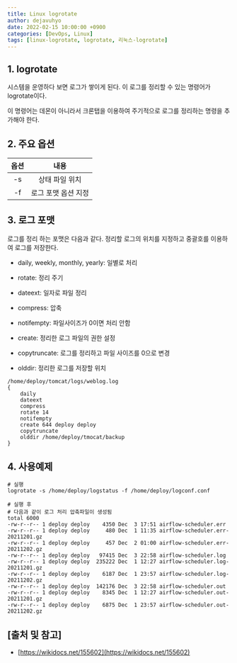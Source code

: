 ```yaml
---
title: Linux logrotate
author: dejavuhyo
date: 2022-02-15 10:00:00 +0900
categories: [DevOps, Linux]
tags: [linux-logrotate, logrotate, 리눅스-logrotate]
---
```


## 1. logrotate
시스템을 운영하다 보면 로그가 쌓이게 된다. 이 로그를 정리할 수 있는 명령어가 logrotate이다.

이 명령어는 데몬이 아니라서 크론탭을 이용하여 주기적으로 로그를 정리하는 명령을 추가해야 한다.

## 2. 주요 옵션

| 옵션 | 내용 |
|:-----:|:-----:|
| -s | 상태 파일 위치 |
| -f | 로그 포맷 옵션 지정 |

## 3. 로그 포맷
로그를 정리 하는 포맷은 다음과 같다. 정리할 로그의 위치를 지정하고 중괄호를 이용하여 로그를 저장한다.

* daily, weekly, monthly, yearly: 일별로 처리

* rotate: 정리 주기

* dateext: 일자로 파일 정리

* compress: 압축

* notifempty: 파일사이즈가 0이면 처리 안함

* create: 정리한 로그 파일의 권한 설정

* copytruncate: 로그를 정리하고 파일 사이즈를 0으로 변경

* olddir: 정리한 로그를 저장할 위치

```text
/home/deploy/tomcat/logs/weblog.log
{
    daily
    dateext
    compress
    rotate 14
    notifempty
    create 644 deploy deploy
    copytruncate
    olddir /home/deploy/tmocat/backup
}
```

## 4. 사용예제

```shell
# 실행
logrotate -s /home/deploy/logstatus -f /home/deploy/logconf.conf

# 실행 후
# 다음과 같이 로그 처리 압축파일이 생성됨
total 6000
-rw-r--r-- 1 deploy deploy    4350 Dec  3 17:51 airflow-scheduler.err
-rw-r--r-- 1 deploy deploy     480 Dec  1 11:35 airflow-scheduler.err-20211201.gz
-rw-r--r-- 1 deploy deploy     457 Dec  2 01:00 airflow-scheduler.err-20211202.gz
-rw-r--r-- 1 deploy deploy   97415 Dec  3 22:58 airflow-scheduler.log
-rw-r--r-- 1 deploy deploy  235222 Dec  1 12:27 airflow-scheduler.log-20211201.gz
-rw-r--r-- 1 deploy deploy    6187 Dec  1 23:57 airflow-scheduler.log-20211202.gz
-rw-r--r-- 1 deploy deploy  142176 Dec  3 22:58 airflow-scheduler.out
-rw-r--r-- 1 deploy deploy    8345 Dec  1 12:27 airflow-scheduler.out-20211201.gz
-rw-r--r-- 1 deploy deploy    6875 Dec  1 23:57 airflow-scheduler.out-20211202.gz
```

## [출처 및 참고]
* [https://wikidocs.net/155602](https://wikidocs.net/155602)
